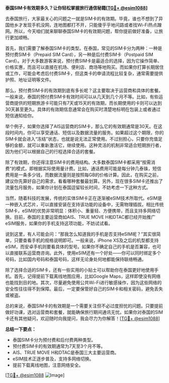 **泰国SIM卡有效期多久？让你轻松掌握旅行通信秘籍[[TG💪+ @esim1088](https://t.me/s/esim1088)]**

去泰国旅行，大家最关心的问题之一就是SIM卡的有效期。毕竟，谁也不想到了异国他乡才发现手机没网，连地图都打不开，只能傻乎乎地问路或者找Wi-Fi热点蹭网。所以，今天咱们就来聊聊泰国SIM卡的有效期问题，帮你提前做好准备，让旅行更加顺畅。

首先，我们需要了解泰国SIM卡的类型。在泰国，常见的SIM卡分为两种：一种是预付费SIM卡（Prepaid SIM Card），另一种是后付费SIM卡（Postpaid SIM Card）。对于大多数游客来说，预付费SIM卡是最适合的选择，因为它操作简单、价格实惠，而且可以直接在机场、便利店、商场等地购买。而如果你打算长期居住或工作，可能会考虑后付费SIM卡，但这类卡的申请流程比较复杂，通常需要提供护照、地址证明等文件。

那么，预付费SIM卡的有效期到底有多长呢？这主要取决于运营商和具体的套餐。一般来说，泰国的预付费SIM卡有效时间可以从几天到几个月不等。比如，有些运营商提供的短期旅游卡可能只有7天或15天的有效期，而长期使用的卡则可以达到30天甚至更久。具体的有效期信息通常会在购买时清楚地标明在包装上或者通过短信通知给你。

举个例子，如果你选择了AIS运营商的SIM卡，那么它的有效期通常是30天。在这段时间内，你可以享受通话、短信以及数据流量的服务。如果超过这个期限，你的SIM卡就会进入“冻结”状态，也就是说无法正常使用。不过别担心，只要你充值足够的金额，就可以重新激活它，继续使用。这种灵活的机制非常适合短期旅行者，因为他们可以根据自己的行程选择合适的套餐。

除了有效期，你还得注意SIM卡的费用结构。大多数泰国SIM卡都采用“按需消费”的模式，即根据实际使用量计费。比如，通话费用可能是每分钟几泰铢，短信费用是一条多少钱，而数据流量则是按照每GB的价格计算。因此，在购买之前，建议你先算好自己的需求，看看哪种套餐最划算。另外，现在很多SIM卡还推出了流量包月服务，如果你计划在泰国逗留较长时间，不妨考虑一下这种方式。

当然，随着科技的发展，传统的实体SIM卡正在逐渐被eSIM技术所取代。eSIM是一种嵌入式芯片，可以直接安装在支持该功能的设备中，无需物理插拔。相比传统SIM卡，eSIM的优势非常明显：体积小、重量轻、方便携带，而且支持多网络切换。目前，泰国的主要运营商如AIS、TRUE MOVE H和DTAC都已经开始推广eSIM服务，如果你的手机支持这项功能，不妨试试看。

说到这里，有人可能会问：“那我怎么知道我的手机是否支持eSIM呢？”其实很简单，只要查看手机的规格说明即可。一般来说，iPhone XS及之后的机型都支持eSIM，而安卓手机则要看具体的型号。如果你不确定自己的手机是否兼容，也可以直接联系运营商咨询。此外，使用eSIM还有一个好处——你可以同时绑定多个号码，比如国内号码和泰国号码，这样无论身处何地都能保持联络畅通。

除了选择合适的SIM卡，还有一些实用的小贴士可以帮助你在泰国更好地使用手机。首先，记得提前下载离线地图应用，比如Google Maps，这样即使没有网络也能找到目的地。其次，尽量避免使用公共Wi-Fi进行敏感操作，因为这些网络的安全性往往得不到保障。最后，一定要保管好自己的SIM卡和相关密码，避免丢失或被盗。

总的来说，泰国SIM卡的有效期是一个需要关注但不必过度担忧的问题。只要提前做好功课，选对运营商和套餐，就能确保旅行期间通讯无忧。如果你对泰国的SIM卡还有其他疑问，欢迎随时向我提问，我会尽力为你解答！[[TG💪+ @esim1088](https://t.me/s/esim1088)]

**总结一下要点：**
- 泰国SIM卡分为预付费和后付费两种类型。
- 预付费SIM卡的有效期通常为7天至3个月不等。
- AIS、TRUE MOVE H和DTAC是泰国三大主要运营商。
- eSIM技术正逐步普及，支持多网络切换。
- 提前下载离线地图，注意网络安全。

[[TG💪+ @esim1088](https://t.me/s/esim1088) ![Image](https://i.postimg.cc/4NQfJmqS/Snipaste-2025-05-13-00-14-12.png)]